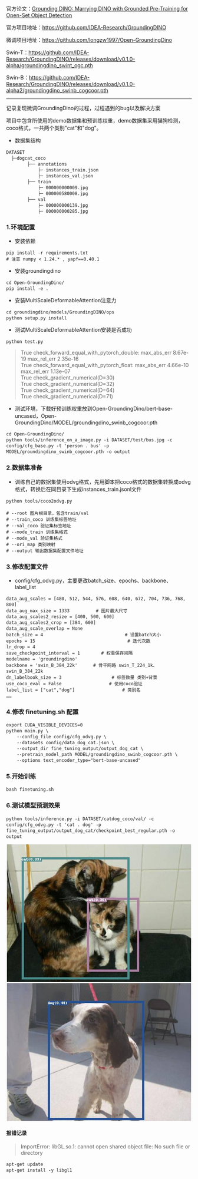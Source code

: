 官方论文：[Grounding DINO: Marrying DINO with Grounded Pre-Training for Open-Set Object Detection](https://arxiv.org/pdf/2303.05499)

官方项目地址：https://github.com/IDEA-Research/GroundingDINO

微调项目地址：https://github.com/longzw1997/Open-GroundingDino

Swin-T：https://github.com/IDEA-Research/GroundingDINO/releases/download/v0.1.0-alpha/groundingdino_swint_ogc.pth

Swin-B：https://github.com/IDEA-Research/GroundingDINO/releases/download/v0.1.0-alpha2/groundingdino_swinb_cogcoor.pth

---------------------------------------------

记录复现微调GroundingDino的过程，过程遇到的bug以及解决方案

项目中包含所使用的demo数据集和预训练权重，demo数据集采用猫狗检测，coco格式，一共两个类别"cat"和"dog"。

* 数据集结构
```
DATASET
  ├─dogcat_coco            
        ├── annotations
            ├─ instances_train.json
            ├─ instances_val.json
        ├── train
            ├─ 000000000009.jpg
            ├─ 000000580008.jpg
        ├── val
            ├─ 000000000139.jpg
            ├─ 000000000285.jpg
```
### 1.环境配置
* 安装依赖
```
pip install -r requirements.txt
# 注意 numpy < 1.24.* , yapf==0.40.1
```
* 安装groundingdino
```
cd Open-GroundingDino/
pip install -e .
```
* 安装MultiScaleDeformableAttention注意力 
```
cd groundingdino/models/GroundingDINO/ops
python setup.py install
```
* 测试MultiScaleDeformableAttention安装是否成功
```# Open-GroundingDino/groundingdino/models/GroundingDINO/ops
python test.py
```
>True check_forward_equal_with_pytorch_double: max_abs_err 8.67e-19 max_rel_err 2.35e-16<br>
>True check_forward_equal_with_pytorch_float: max_abs_err 4.66e-10 max_rel_err 1.13e-07<br>
>True check_gradient_numerical(D=30)<br>
>True check_gradient_numerical(D=32)<br>
>True check_gradient_numerical(D=64)<br>
>True check_gradient_numerical(D=71)<br>

* 测试环境，下载好预训练权重放到Open-GroundingDino/bert-base-uncased，Open-GroundingDino/MODEL/groundingdino_swinb_cogcoor.pth
```
cd Open-GroundingDino/
python tools/inference_on_a_image.py -i DATASET/test/bus.jpg -c config/cfg_base.py -t 'person . bus' -p MODEL/groundingdino_swinb_cogcoor.pth -o output
```
### 2.数据集准备
* 训练自己的数据集使用odvg格式，先用脚本把coco格式的数据集转换成odvg格式，转换后在同目录下生成instances_train.jsonl文件
```
python tools/coco2odvg.py

# --root 图片根目录，包含train/val
# --train_coco 训练集标签地址
# --val_coco 验证集标签地址
# --mode_train 训练集格式
# --mode_val 验证集格式
# --ori_map 类别映射
# --output 输出数据集配置文件地址
```
### 3.修改配置文件 
* config/cfg_odvg.py，主要更改batch_size、epochs、backbone、label_list

```
data_aug_scales = [480, 512, 544, 576, 608, 640, 672, 704, 736, 768, 800]
data_aug_max_size = 1333          # 图片最大尺寸
data_aug_scales2_resize = [400, 500, 600]
data_aug_scales2_crop = [384, 600]
data_aug_scale_overlap = None
batch_size = 4                               # 设置batch大小
epochs = 15                                   # 迭代次数
lr_drop = 4
save_checkpoint_interval = 1        # 权重保存间隔
modelname = 'groundingdino'
backbone = 'swin_B_384_22k'      # 骨干网路 swin_T_224_1k、 swin_B_384_22k
dn_labelbook_size = 3                   # 标签数量 类别+背景
use_coco_eval = False                  # 使用coco验证
label_list = ["cat","dog"]                  # 类别名
……
```

### 4.修改 finetuning.sh 配置
```
export CUDA_VISIBLE_DEVICES=0
python main.py \
    --config_file config/cfg_odvg.py \
    --datasets config/data_dog_cat.json \
    --output_dir fine_tuning_output/output_dog_cat \
    --pretrain_model_path MODEL/groundingdino_swinb_cogcoor.pth \
    --options text_encoder_type="bert-base-uncased"
```
### 5.开始训练
```
bash finetuning.sh
```
### 6.测试模型预测效果
```
python tools/inference.py -i DATASET/catdog_coco/val/ -c config/cfg_odvg.py -t 'cat . dog' -p fine_tuning_output/output_dog_cat/checkpoint_best_regular.pth -o output
```
<center class="half">
    <img src="DATASET/test/cat.12176.jpg"><img src="DATASET/test/dog.12340.jpg">
</center >

#### 报错记录
>ImportError: libGL.so.1: cannot open shared object file: No such file or directory
```
apt-get update
apt-get install -y libgl1
```

